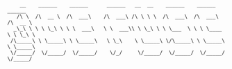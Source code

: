 ```
    __    ______    ______      ______   __  __    ______    ______    ______    
   /\ \  /\  __ \  /\  ___\    /\  ___\ /\ \ \ \  /\  ___\  /\  ___\  /\  __ \   
  _\_\ \ \ \ \_\ \ \ \  ___\   \ \  ___\\ \ \_\ \ \ \___  \ \ \ \____ \ \ \_\ \  
 /\_____\ \ \_____\ \ \_____\   \ \_\    \ \_____\ \/\_____\ \ \_____\ \ \_____\ 
 \/_____/  \/_____/  \/_____/    \/_/     \/_____/  \/_____/  \/_____/  \/_____/ 
                                                                                  
                                                                                  
```
<!--
**josephsfusco/josephsfusco** is a ✨ _special_ ✨ repository because its `README.md` (this file) appears on your GitHub profile.

Here are some ideas to get you started:

- 🔭 I’m currently working on ...
- 🌱 I’m currently learning ...
- 👯 I’m looking to collaborate on ...
- 🤔 I’m looking for help with ...
- 💬 Ask me about ...
- 📫 How to reach me: ...
- 😄 Pronouns: ...
- ⚡ Fun fact: ...
-->
